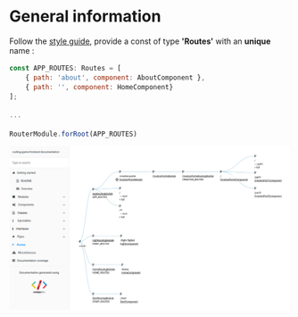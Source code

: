 # General information

Follow the [style guide](https://angular.io/docs/ts/latest/guide/router.html#!#routing-module), provide a const of type __'Routes'__ with an __unique__ name :

```js
const APP_ROUTES: Routes = [
    { path: 'about', component: AboutComponent },
    { path: '', component: HomeComponent}
];

...

RouterModule.forRoot(APP_ROUTES)
```

![screenshot](../assets/img/screenshots/routing.png)
